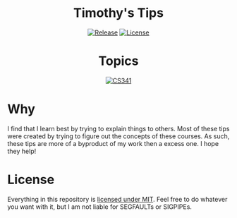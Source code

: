 <div align="center">

# Timothy's Tips

[![Release](https://img.shields.io/github/v/tag/Timothy-Gonzalez/timothys-tips?style=for-the-badge&label=Release&color=green&cacheSeconds=300)](https://github.com/Timothy-Gonzalez/timothys-tips/releases/latest)
[![License](https://img.shields.io/badge/License-MIT-blue?style=for-the-badge&color=blue)](LICENSE.txt)

# Topics

[![CS341](https://img.shields.io/badge/CS341-yellow?style=for-the-badge)](./cs341/README.md)

</div>

# Why

I find that I learn best by trying to explain things to others.
Most of these tips were created by trying to figure out the concepts of these courses.
As such, these tips are more of a byproduct of my work then a excess one. I hope they help!

# License

Everything in this repository is [licensed under MIT](./LICENSE.txt). Feel free to do whatever you want with it, but I am not liable for SEGFAULTs or SIGPIPEs.
